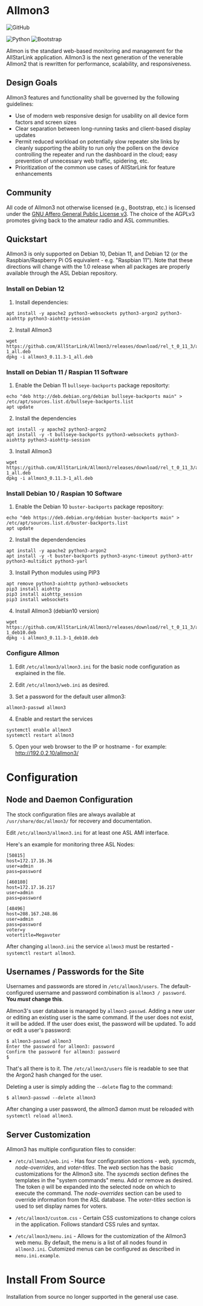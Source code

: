 # Allmon3

![GitHub](https://img.shields.io/github/license/AllStarLink/Allmon3)

![Python](https://img.shields.io/badge/python-3670A0?style=for-the-badge&logo=python&logoColor=ffdd54) ![Bootstrap](https://img.shields.io/badge/bootstrap-%23563D7C.svg?style=for-the-badge&logo=bootstrap&logoColor=white)

Allmon is the standard web-based monitoring and management for the AllStarLink
application. Allmon3 is the next generation of the venerable Allmon2 that is 
rewritten for performance, scalability, and responsiveness.

## Design Goals
Allmon3 features and functionality shall be governed by the following guidelines:

* Use of modern web responsive design for usability on all device form factors and screen sizes
* Clear separation between long-running tasks and client-based display updates
* Permit reduced workload on potentially slow repeater site links by cleanly supporting the ability to run only the pollers on the device controlling the repeater and run the dashboard in the cloud; easy prevention of unnecessary web traffic, spidering, etc.
* Prioritization of the common use cases of AllStarLink for feature enhancements

## Community
All code of Allmon3 not otherwise licensed (e.g., Bootstrap, etc.) is licensed
under the [GNU Affero General Public License v3](https://www.gnu.org/licenses/why-affero-gpl.html).
The choice of the AGPLv3 promotes giving back to the amateur radio and
ASL communities.

## Quickstart

Allmon3 is only supported on Debian 10, Debian 11, and Debian 12 (or the 
Raspbian/Raspberry Pi OS equivalent - e.g. "Raspbian 11"). Note that
these directions will change with the 1.0 release when all packages
are properly available through the ASL Debian repository.

### Install on Debian 12
1. Install dependencies:
```
apt install -y apache2 python3-websockets python3-argon2 python3-aiohttp python3-aiohttp-session
```
2. Install Allmon3
```
wget https://github.com/AllStarLink/Allmon3/releases/download/rel_t_0_11_3/allmon3_0.11.3-1_all.deb
dpkg -i allmon3_0.11.3-1_all.deb
```

### Install on Debian 11 / Raspian 11 Software

1. Enable the Debian 11 `bullseye-backports` package repositorty:

```
echo "deb http://deb.debian.org/debian bullseye-backports main" > /etc/apt/sources.list.d/bullseye-backports.list
apt update
```

2. Install the dependencies
```
apt install -y apache2 python3-argon2 
apt install -y -t bullseye-backports python3-websockets python3-aiohttp python3-aiohttp-session
```

3. Install Allmon3
```
wget https://github.com/AllStarLink/Allmon3/releases/download/rel_t_0_11_3/allmon3_0.11.3-1_all.deb
dpkg -i allmon3_0.11.3-1_all.deb
```

### Install Debian 10 / Raspian 10 Software

1. Enable the Debian 10 `buster-backports` package repository:

```
echo "deb https://deb.debian.org/debian buster-backports main" > /etc/apt/sources.list.d/buster-backports.list
apt update
```

2. Install the dependendencies
```
apt install -y apache2 python3-argon2 
apt install -y -t buster-backports python3-async-timeout python3-attr python3-multidict python3-yarl
```

3. Install Python modules using PIP3
```
apt remove python3-aiohttp python3-websockets
pip3 install aiohttp
pip3 install aiohttp_session
pip3 install websockets
```

4. Install Allmon3 (debian10 version)
```
wget https://github.com/AllStarLink/Allmon3/releases/download/rel_t_0_11_3/allmon3_0.11.3-1_deb10.deb
dpkg -i allmon3_0.11.3-1_deb10.deb
```

### Configure Allmon

1. Edit `/etc/allmon3/allmon3.ini` for the basic node configuration as explained in the file.

2. Edit `/etc/allmon3/web.ini` as desired.

3. Set a password for the default user allmon3:
```
allmon3-passwd allmon3
```

4. Enable and restart the services
```
systemctl enable allmon3 
systemctl restart allmon3

```

5. Open your web browser to the IP or hostname - for example: http://192.0.2.10/allmon3/

# Configuration

## Node and Daemon Configuration
The stock configuration files are always available at `/usr/share/doc/allmon3/`
for recovery and documentation.

Edit `/etc/allmon3/allmon3.ini` for at least one ASL AMI interface.

Here's an example for monitoring three ASL Nodes:
```
[50815]
host=172.17.16.36
user=admin
pass=password

[460180]
host=172.17.16.217
user=admin
pass=password

[48496]
host=208.167.248.86
user=admin
pass=password
voter=y
votertitle=Megavoter
```

After changing `allmon3.ini` the service `allmon3` must be restarted - `systemctl restart allmon3`.

## Usernames / Passwords for the Site
Usernames and passwords are stored in `/etc/allmon3/users`.
The default-configured username and password combination is `allmon3 / password`. 
**You *must* change this**.

Allmon3's user database is managed by `allmon3-passwd`. Adding a new user
or editing an existing user is the same command. If the user does not exist,
it will be added. If the user does exist, the password will be updated. 
To add or edit a user's password:
```
$ allmon3-passwd allmon3
Enter the password for allmon3: password
Confirm the password for allmon3: password
$
```

That's all there is to it. The `/etc/allmon3/users` file is readable to see that the
Argon2 hash changed for the user.

Deleting a user is simply adding the `--delete` flag to the command:

```
$ allmon3-passwd --delete allmon3
```

After changing a user password, the allmon3 damon must be reloaded
with `systemctl reload allmon3`.

## Server Customization

Allmon3 has multiple configuration files to consider:

* `/etc/allmon3/web.ini` - Has four configuration sections - *web*, 
*syscmds*, *node-overrides*, and *voter-titles*. The *web* section has the basic
customizations for the Allmon3 site. The *syscmds* section defines
the templates in the "system commands" menu. Add or remove as
desired. The token `@` will be expanded into the selected node 
on which to execute the command. The *node-overrides* section
can be used to override information from the ASL database. The *voter-titles*
section is used to set display names for voters.

* `/etc/allmon3/custom.css` - Certain CSS customizations to change
colors in the application. Follows standard CSS rules and syntax.

* `/etc/allmon3/menu.ini` - Allows for the customization of the
Allmon3 web menu. By default, the menu is a list of all nodes
found in `allmon3.ini`. Cutomized menus can be configured
as described in `menu.ini.example`.

# Install From Source

Installation from source no longer supported in the general use case.
